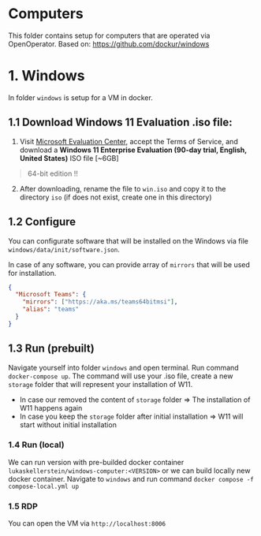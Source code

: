 # Computers

This folder contains setup for computers that are operated via OpenOperator. Based on: https://github.com/dockur/windows

# 1. Windows

In folder `windows` is setup for a VM in docker.

## 1.1 Download Windows 11 Evaluation .iso file:

1. Visit [Microsoft Evaluation Center](https://info.microsoft.com/ww-landing-windows-11-enterprise.html), accept the Terms of Service, and download a **Windows 11 Enterprise Evaluation (90-day trial, English, United States)** ISO file [~6GB]

> 64-bit edition !!

2. After downloading, rename the file to `win.iso` and copy it to the directory `iso` (if does not exist, create one in this directory)

## 1.2 Configure

You can configurate software that will be installed on the Windows via file `windows/data/init/software.json`.

In case of any software, you can provide array of `mirrors` that will be used for installation.

```JSON
{
  "Microsoft Teams": {
    "mirrors": ["https://aka.ms/teams64bitmsi"],
    "alias": "teams"
  }
}
```

## 1.3 Run (prebuilt)

Navigate yourself into folder `windows` and open terminal. Run command `docker-compose up`. The command will use your .iso file, create a new `storage` folder that will represent your installation of W11.

- In case our removed the content of `storage` folder => The installation of W11 happens again
- In case you keep the `storage` folder after initial installation => W11 will start without initial installation

### 1.4 Run (local)

We can run version with pre-builded docker container `lukaskellerstein/windows-computer:<VERSION>` or we can build locally new docker container. Navigate to `windows` and run command `docker compose -f compose-local.yml up`

### 1.5 RDP

You can open the VM via `http://localhost:8006`
